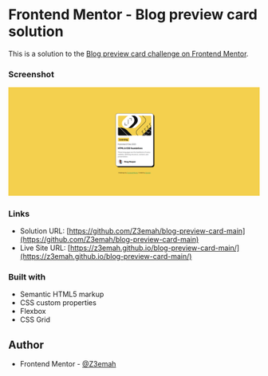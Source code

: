 # Frontend Mentor - Blog preview card solution

This is a solution to the [Blog preview card challenge on Frontend Mentor](https://www.frontendmentor.io/challenges/blog-preview-card-ckPaj01IcS). 


### Screenshot

![](images/Screenshot.png)


### Links

- Solution URL: [https://github.com/Z3emah/blog-preview-card-main](https://github.com/Z3emah/blog-preview-card-main)
- Live Site URL: [https://z3emah.github.io/blog-preview-card-main/](https://z3emah.github.io/blog-preview-card-main/)

### Built with

- Semantic HTML5 markup
- CSS custom properties
- Flexbox
- CSS Grid
## Author

- Frontend Mentor - [@Z3emah](https://www.frontendmentor.io/profile/Z3emah)

